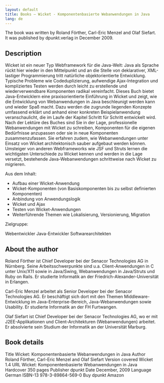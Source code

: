 ```yaml
---
layout: default
title: Books — Wicket - Komponentenbasierte Webanwendungen in Java
lang: de
---
```


The book was written by Roland Förther, Carl-Eric Menzel and Olaf Siefart. It
was published by dpunkt.verlag in December 2009.

## Description ##

Wicket ist ein neuer Typ Webframework für die Java-Welt: Java als Sprache
rückt hier wieder in den Mittelpunkt und an die Stelle von deklarativer,
XML-lastiger Programmierung tritt natürliche objektorientierte Entwicklung.
Typische Probleme wie Codeduplizierung, aufwendige Ajax-Integration und
kompliziertes Testen werden durch leicht zu erstellende und wiederverwendbare
Komponenten radikal vereinfacht. Dieses Buch bietet Java-Entwicklern eine
praxisorientierte Einführung in Wicket und zeigt, wie die Entwicklung von
Webanwendungen in Java beschleunigt werden kann und wieder Spaß macht. Dazu
werden die zugrunde liegenden Konzepte umfassend erklärt und anhand einer
konkreten Beispielanwendung veranschaulicht, die im Laufe der Kapitel Schritt
für Schritt entwickelt wird. Nach der Lektüre des Buches sind Sie in der Lage,
professionelle Webanwendungen mit Wicket zu schreiben, Komponenten für die
eigenen Bedürfnisse anzupassen oder sie in neue Komponenten zusammenzufassen.
Sie erfahren zudem, wie Webanwendungen unter Einsatz von Wicket
architektonisch sauber aufgebaut werden können. Umsteiger von anderen
Webframeworks wie JSF und Struts lernen die wichtigsten Unterschiede zu Wicket
kennen und werden in die Lage versetzt, bestehende Java-Webanwendungen
schrittweise nach Wicket zu migrieren.

Aus dem Inhalt:

* Aufbau einer Wicket-Anwendung
* Wicket-Komponenten (von Basiskomponenten bis zu selbst definierten Komponenten)
* Anbindung von Anwendungslogik
* Wicket und Ajax
* Testen von Wicket-Anwendungen
* Weiterführende Themen wie Lokalisierung, Versionierung, Migration

Zielgruppe:

Webentwickler Java-Entwickler Softwarearchitekten

## About the author ##

Roland Förther ist Chief Developer bei der Senacor Technologies AG in
Nürnberg. Seine Arbeitsschwerpunkte sind u.a. Client-Anwendungen in C unter
Unix/X11 sowie in Java/Swing, Webanwendungen in Java/Struts und Ruby on Rails.
Er studierte Informatik an der Friedrich-Alexander-Universität in Erlangen.

Carl-Eric Menzel arbeitet als Senior Developer bei der Senacor Technologies
AG. Er beschäftigt sich dort mit den Themen Middleware-Entwicklung im
Java-Enterprise-Bereich, Java-Webanwendungen sowie Usability. Er studierte
Informatik an der FH Furtwangen.

Olaf Siefart ist Chief Developer bei der Senacor Technologies AG, wo er mit
J2EE-Applikationen und Client-Architekturen (Webanwendungen) arbeitet. Er
absolvierte sein Studium der Informatik an der Universität Marburg.

## Book details ##

Title	Wicket: Komponentenbasierte Webanwendungen in Java
Author	Roland Förther, Carl-Eric Menzel and Olaf Siefart
Version covered	 Wicket 1.4
URL	Wicket: Komponentenbasierte Webanwendungen in Java
Hardcover	350 pages
Publisher	dpunkt
Date	December, 2009
Language	German
ISBN-13	978-3-89864-569-0
Buy	dpunkt Amazon

